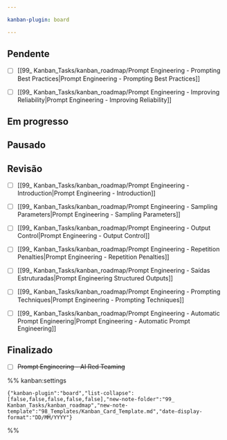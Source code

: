 ```yaml
---

kanban-plugin: board

---
```


## Pendente

- [ ] [[99_ Kanban_Tasks/kanban_roadmap/Prompt Engineering - Prompting Best Practices|Prompt Engineering - Prompting Best Practices]]
- [ ] [[99_ Kanban_Tasks/kanban_roadmap/Prompt Engineering - Improving Reliability|Prompt Engineering - Improving Reliability]]


## Em progresso



## Pausado



## Revisão

- [ ] [[99_ Kanban_Tasks/kanban_roadmap/Prompt Engineering - Introduction|Prompt Engineering - Introduction]]
- [ ] [[99_ Kanban_Tasks/kanban_roadmap/Prompt Engineering - Sampling Parameters|Prompt Engineering - Sampling Parameters]]
- [ ] [[99_ Kanban_Tasks/kanban_roadmap/Prompt Engineering - Output Control|Prompt Engineering - Output Control]]
- [ ] [[99_ Kanban_Tasks/kanban_roadmap/Prompt Engineering - Repetition Penalties|Prompt Engineering - Repetition Penalties]]
- [ ] [[99_ Kanban_Tasks/kanban_roadmap/Prompt Engineering - Saídas Estruturadas|Prompt Engineering Structured Outputs]]
- [ ] [[99_ Kanban_Tasks/kanban_roadmap/Prompt Engineering - Prompting Techniques|Prompt Engineering - Prompting Techniques]]
- [ ] [[99_ Kanban_Tasks/kanban_roadmap/Prompt Engineering - Automatic Prompt Engineering|Prompt Engineering - Automatic Prompt Engineering]]


## Finalizado

- [ ] ~~Prompt Engineering - AI Red Teaming~~




%% kanban:settings
```
{"kanban-plugin":"board","list-collapse":[false,false,false,false,false],"new-note-folder":"99_ Kanban_Tasks/kanban_roadmap","new-note-template":"98_Templates/Kanban_Card_Template.md","date-display-format":"DD/MM/YYYY"}
```
%%
